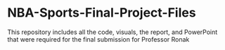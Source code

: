 # NBA-Sports-Final-Project-Files
This repository includes all the code, visuals, the report, and PowerPoint that were required for the final submission for Professor Ronak
